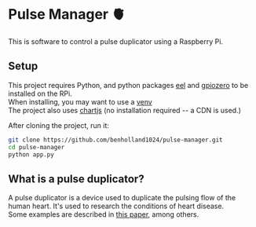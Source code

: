 # Pulse Manager 🫀
This is software to control a pulse duplicator using a Raspberry Pi.  

## Setup 
This project requires Python, and python packages [eel](https://github.com/python-eel/Eel?tab=readme-ov-file#eel) and [gpiozero](https://gpiozero.readthedocs.io/en/stable/installing.html) to be installed on the RPi.  
When installing, you may want to use a [venv](https://stackoverflow.com/questions/75602063/pip-install-r-requirements-txt-is-failing-this-environment-is-externally-mana/75696359#75696359)  
The project also uses [chartjs](https://www.chartjs.org/) (no installation required -- a CDN is used.)  

After cloning the project, run it:
```bash
git clone https://github.com/benholland1024/pulse-manager.git
cd pulse-manager
python app.py
```

## What is a pulse duplicator?
A pulse duplicator is a device used to duplicate the pulsing flow of the human heart. It's used to research the conditions of heart disease.  
Some examples are described in [this paper](https://scholar.sun.ac.za/server/api/core/bitstreams/bccb60ab-9c5d-49c6-a285-ae7c1f789fe6/content), among others.
